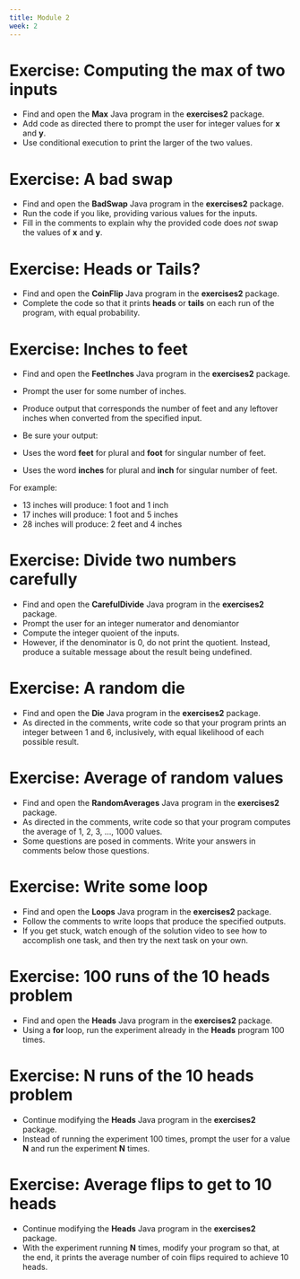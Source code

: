```yaml
---
title: Module 2
week: 2
---
```


# Exercise: Computing the max of two inputs

  * Find and open the **Max** Java program in the **exercises2** package.
  * Add code as directed there to prompt the user for integer values for
**x** and **y**.
  * Use conditional execution to print the larger of the two values.


# Exercise: A bad swap


  * Find and open the **BadSwap** Java program in the **exercises2** package.
  * Run the code if you like, providing various values for the inputs.
  * Fill in the comments to explain why the provided code does <EM>not</EM>
swap the values of **x** and **y**.

# Exercise: Heads or Tails?



  * Find and open the **CoinFlip** Java program in the **exercises2** package.
  * Complete the code so that it prints **heads** or **tails**
on each run of the program, with equal probability.


# Exercise: Inches to feet


  * Find and open the **FeetInches** Java program in the **exercises2** package.
  * Prompt the user for some number of inches.
  * Produce output that corresponds the number of feet and any leftover
       inches when converted from the specified input.
  * Be sure your output:

  * Uses the word **feet** for plural and **foot** for 
singular number of feet.
  * Uses the word **inches** for plural and **inch** for 
singular number of feet.

For example:

  * 13 inches will produce:  1 foot and 1 inch
  * 17 inches will produce:  1 foot and 5 inches
  * 28 inches will produce:  2 feet and 4 inches

# Exercise: Divide two numbers carefully


  * Find and open the **CarefulDivide** Java program in the **exercises2** package.
  * Prompt the user for an integer numerator and denomiantor
  * Compute the integer quoient of the inputs.
* However, if the denominator is 0, do not print the quotient.  Instead,
produce a suitable message about
the result being undefined.

# Exercise: A random die

  * Find and open the **Die** Java program in the **exercises2** package.
  * As directed in the comments, write code so that your program
prints an integer between 1 and 6, inclusively, with equal likelihood
of each possible result.

# Exercise: Average of random values


  * Find and open the **RandomAverages** Java program in the **exercises2** package.
  * As directed in the comments, write code so that your program
computes the average of 1, 2, 3, &hellip;, 1000 values.
  * Some questions are posed in comments.  Write your answers in comments
    below those questions.

# Exercise: Write some loop


  * Find and open the **Loops** Java program in the **exercises2** package.
  * Follow the comments to write loops that produce the specified outputs.
* If you get stuck, watch enough of the solution video to see how to accomplish
one task, and then try the next task on your own.

# Exercise: 100 runs of the 10 heads problem



  * Find and open the **Heads** Java program in the **exercises2** package.
  * Using a **for** loop, run the experiment already in the
**Heads** program 100 times.

# Exercise: N runs of the 10 heads problem


  * Continue modifying the **Heads** Java program in the **exercises2** package.
  * Instead of running the experiment 100 times, prompt the user for
a value **N** and run the experiment **N** times.

# Exercise: Average flips to get to 10 heads

  * Continue modifying the **Heads** Java program in the **exercises2** package.
  * With the experiment running **N** times, modify your program
so that, at the end, it prints the average number of coin flips required to
achieve 10 heads.


